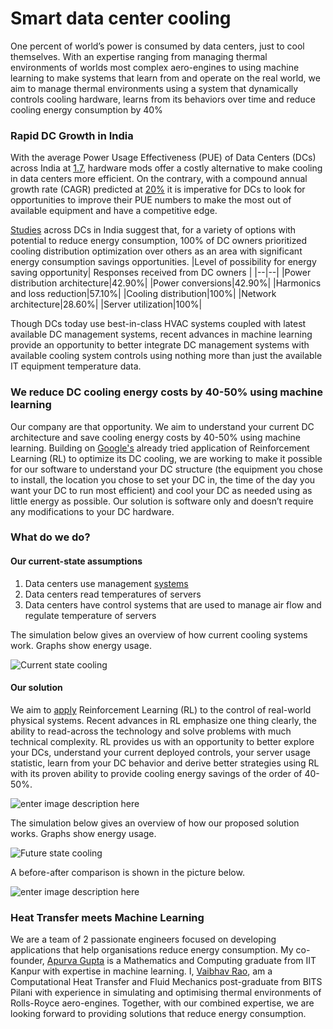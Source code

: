 # Smart data center cooling

One percent of world’s power is consumed by data centers, just to cool themselves. With an expertise ranging from managing thermal environments of worlds most complex aero-engines to using machine learning to make systems that learn from and operate on the real world, we aim to manage thermal environments using a system that dynamically controls cooling hardware, learns from its behaviors over time and reduce cooling energy consumption by 40%

### Rapid DC Growth in India

 With the average Power Usage Effectiveness (PUE) of Data Centers (DCs) across India at [1.7](https://www.osti.gov/servlets/purl/1249186), hardware mods offer a costly alternative to make cooling in data centers more efficient. On the contrary, with a compound annual growth rate (CAGR) predicted at [20%](https://www.datacenterdynamics.com/en/analysis/indias-data-centers-are-set-growth/) it is imperative for DCs to look for opportunities to improve their PUE numbers to make the most out of available equipment and have a competitive edge.

[Studies]([https://www.osti.gov/servlets/purl/1249186](https://www.osti.gov/servlets/purl/1249186)) across DCs in India suggest that, for a variety of options with potential to reduce energy consumption, 100% of DC owners prioritized cooling distribution optimization over others as an area with significant energy consumption savings opportunities.
|Level of possibility for energy saving opportunity| Responses received from DC owners |
|--|--|
|Power distribution architecture|42.90%|
|Power conversions|42.90%|
|Harmonics and loss reduction|57.10%|
|Cooling distribution|100%|
|Network architecture|28.60%|
|Server utilization|100%|

Though DCs today use best-in-class HVAC systems coupled with latest available DC management systems, recent advances in machine learning provide an opportunity to better integrate DC management systems with available cooling system controls using nothing more than just the available IT equipment temperature data.

### We reduce DC cooling energy costs by 40-50% using machine learning

Our company are that opportunity. We aim to understand your current DC architecture and save cooling energy costs by 40-50% using machine learning. Building on [Google's](https://storage.googleapis.com/pub-tools-public-publication-data/pdf/bb67802995f7af4c6ba948ede1acfc8756be7134.pdf) already tried application of Reinforcement Learning (RL) to optimize its DC cooling, we are working to make it possible for our software to understand your DC structure (the equipment you chose to install, the location you chose to set your DC in, the time of the day you want your DC to run most efficient) and cool your DC as needed using as little energy as possible. Our solution is software only and doesn’t require any modifications to your DC hardware.

### What do we do?

#### Our current-state assumptions
1. Data centers use management [systems]([https://www.sunbirddcim.com/what-is-data-center-management](https://www.sunbirddcim.com/what-is-data-center-management))
2. Data centers read temperatures of servers
3. Data centers have control systems that are used to manage air flow and regulate temperature of servers

The simulation below gives an overview of how current cooling systems work. Graphs show energy usage.

![Current state cooling](https://media2.giphy.com/media/Stx6jCkmdaxMs/giphy.gif?cid=790b761171a0e0e63bdcde7e95cf2cfd4a1e70200ed3606b&rid=giphy.gif)

#### Our solution
We aim to [apply]([https://arxiv.org/pdf/1908.06973.pdf](https://arxiv.org/pdf/1908.06973.pdf)) Reinforcement Learning (RL) to the control of real-world physical systems. Recent advances in RL emphasize one thing clearly, the ability to read-across the technology and solve problems with much technical complexity. RL provides us with an opportunity to better explore your DCs, understand your current deployed controls, your server usage statistic, learn from your DC behavior and derive better strategies using RL with its proven ability to provide cooling energy savings of the order of 40-50%.

![enter image description here](http://www.vigilent.com/wp-content/uploads/2013/10/40-achievable-660x443.png)

The simulation below gives an overview of how our proposed solution works. Graphs show energy usage.

![Future state cooling](https://media2.giphy.com/media/ijqQ1X9gXwcmc/giphy.gif?cid=790b761171a0e0e63bdcde7e95cf2cfd4a1e70200ed3606b&rid=giphy.gif)

A before-after comparison is shown in the picture below.

![enter image description here](https://media0.giphy.com/media/ii4Xht1C8I7fy/giphy.gif?cid=790b7611f737873d75b73dea32e87ad86996c8ff15df8db1&rid=giphy.gif)
### Heat Transfer meets Machine Learning

We are a team of 2 passionate engineers focused on developing applications that help organisations reduce energy consumption. My co-founder, [Apurva Gupta](https://www.linkedin.com/in/apurva-gupta-74229a30/) is a Mathematics and Computing graduate from IIT Kanpur with expertise in machine learning. I, [Vaibhav Rao](https://www.linkedin.com/in/vaibhavraov/), am a Computational Heat Transfer and Fluid Mechanics post-graduate from BITS Pilani with experience in simulating and optimising thermal environments of Rolls-Royce aero-engines. Together, with our combined expertise, we are looking forward to providing solutions that reduce energy consumption.
